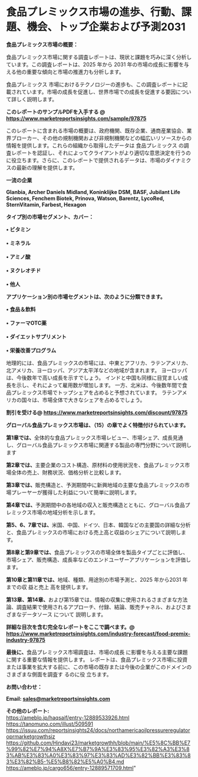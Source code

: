 # 食品プレミックス市場の進歩、行動、課題、機会、トップ企業および予測2031

<strong><b>食品プレミックス市場の概要：</b></strong>

食品プレミックス市場に関する調査レポートは、現状と課題を巧みに深く分析しています。この調査レポートは、2025 年から 2031 年の市場の成長に影響を与える他の重要な傾向と市場の推進力も分析します。

食品プレミックス 市場におけるテクノロジーの進歩も、この調査レポートに記載されています。市場の成長を促進し、世界市場での成長を促進する要因について詳しく説明します。

<strong>このレポートのサンプルPDFを入手する @ <a href=https://www.marketreportsinsights.com/sample/97875>https://www.marketreportsinsights.com/sample/97875</a></strong>

このレポートに含まれる市場の概要は、政府機関、既存企業、通商産業協会、業界ブローカー、その他の規制機関および非規制機関などの幅広いリソースからの情報を提供します。これらの組織から取得したデータは 食品プレミックス の調査レポートを認証し、それによってクライアントがより適切な意思決定を行うのに役立ちます。さらに、このレポートで提供されるデータは、市場のダイナミクスの最新の理解を提供します。

<strong>一流の企業</strong>

<strong><b>Glanbia, Archer Daniels Midland, Koninklijke DSM, BASF, Jubilant Life Sciences, Fenchem Biotek, Prinova, Watson, Barentz, LycoRed, SternVitamin, Farbest, Hexagon</b></strong>

<strong><b>タイプ別の市場セグメント、カバー：</b></strong>

<strong>• ビタミン<br><br>• ミネラル<br><br>• アミノ酸<br><br>• ヌクレオチド<br><br>• 他人</strong>

<strong><b>アプリケーション別の市場セグメントは、次のように分類できます。</b></strong>

<strong>• 食品＆飲料<br><br>• ファーマOTC薬<br><br>• ダイエットサプリメント<br><br>• 栄養改善プログラム</strong>

 地理的には、食品プレミックスの市場には、中東とアフリカ、ラテンアメリカ、北アメリカ、ヨーロッパ、アジア太平洋などの地域が含まれます。 ヨーロッパは、今後数年で高い成長を示すでしょう。 インドと中国も同様に目覚ましい成長を示し、それによって雇用数が増加します。 一方、北米は、今後数年間で食品プレミックス市場でトップシェアを占めると予想されています。 ラテンアメリカの国々は、市場全体で大きなシェアを占めるでしょう。

<strong>割引を受ける@ <a href=https://www.marketreportsinsights.com/discount/97875>https://www.marketreportsinsights.com/discount/97875</a></strong>

<strong><b>グローバル食品プレミックス市場は、（15）の章でよく特徴付けられています。</b></strong>

<strong><b>第</b></strong><strong><b>1章では、</b></strong>全体的な食品プレミックス市場レビュー、市場シェア、成長見通し、グローバル食品プレミックス市場に関連する製品の専門分野について説明します

<strong><b>第2章では、</b></strong>主要企業のコスト構造、原材料の使用状況を、食品プレミックス市場全体の売上、財務状況、価格分析と比較します。

<strong><b>第3章では、</b></strong>販売構造と、予測期間中に新興地域の主要な食品プレミックスの市場プレーヤーが獲得した利益について簡単に説明します。

<strong><b>第4章では、</b></strong>予測期間中の各地域の収入と販売構造とともに、グローバル食品プレミックス市場の地域分析を示します。

<strong><b>第5、6、7章では、</b></strong>米国、中国、ドイツ、日本、韓国などの主要国の詳細な分析と、食品プレミックスの市場における売上高と収益のシェアについて説明します。

<strong><b>第8章と第9章では、</b></strong>食品プレミックスの市場全体を製品タイプごとに評価し、市場シェア、販売構造、成長率などのエンドユーザーアプリケーションを評価します。

<strong><b>第10章と第11章では、</b></strong>地域、種類、用途別の市場予測と、2025 年から2031 年までの収 益と売上 高を提供します。

<strong><b>第13章、第14章、</b></strong>および第15章では、情報の収集に使用されるさまざまな方法論、調査結果で使用されるアプローチ、付録、結論、販売チャネル、およびさまざまなデータソース について 説明します。

<strong>詳細な目次を含む完全なレポートをここで調べます。@ <a href=https://www.marketreportsinsights.com/industry-forecast/food-premix-industry-97875>https://www.marketreportsinsights.com/industry-forecast/food-premix-industry-97875</a></strong>

<strong><b>最後に、</b></strong>食品プレミックス市場調査は、市場の成長 に影響を</a>与える主要な課題に関する重要な情報を提供します。 レポートは、食品プレミックス市場に投資または事業を拡大する前に、この市場の既存または今後の企業がこのドメインのさまざまな側面を調査す るのに役 立ちます。

<strong><b>お問い合わせ：</b></strong>

<strong>Email: </strong><a href=mailto:sales@marketreportsinsights.com><strong>sales@marketreportsinsights.com</strong></a>

<strong>その他のレポート:</strong>
<br>
<a href=https://ameblo.jp/haqsaif/entry-12889533926.html>https://ameblo.jp/haqsaif/entry-12889533926.html</a>
<br>
<a href=https://tanomuno.com/illust/509591>https://tanomuno.com/illust/509591</a>
<br>
<a href=https://issuu.com/reportsinsights24/docs/northamericaoilpressureregulatoroprmarketgrowthsiz>https://issuu.com/reportsinsights24/docs/northamericaoilpressureregulatoroprmarketgrowthsiz</a>
<br>
<a href=https://github.com/Hindavi23/marketgrowthh/blob/main/%E5%8C%BB%E7%99%82%E7%94%A8X%E7%B7%9A%E3%83%95%E3%82%A3%E3%83%AB%E3%83%A0%E3%83%97%E3%83%AD%E3%82%BB%E3%83%83%E3%82%B5-%E5%B8%82%E5%A0%B4.md>https://github.com/Hindavi23/marketgrowthh/blob/main/%E5%8C%BB%E7%99%82%E7%94%A8X%E7%B7%9A%E3%83%95%E3%82%A3%E3%83%AB%E3%83%A0%E3%83%97%E3%83%AD%E3%82%BB%E3%83%83%E3%82%B5-%E5%B8%82%E5%A0%B4.md</a>
<br>
<a href=https://ameblo.jp/cargo656/entry-12889571709.html>https://ameblo.jp/cargo656/entry-12889571709.html</a>"

